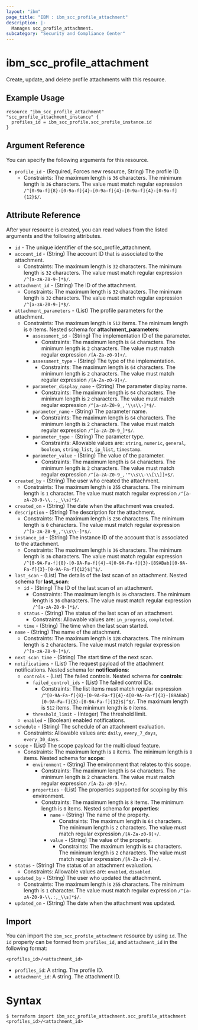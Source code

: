 ```yaml
---
layout: "ibm"
page_title: "IBM : ibm_scc_profile_attachment"
description: |-
  Manages scc_profile_attachment.
subcategory: "Security and Compliance Center"
---
```


# ibm_scc_profile_attachment

Create, update, and delete profile attachments with this resource.

## Example Usage

```hcl
resource "ibm_scc_profile_attachment" "scc_profile_attachment_instance" {
  profiles_id = ibm_scc_profile.scc_profile_instance.id
}
```

## Argument Reference

You can specify the following arguments for this resource.

* `profile_id` - (Required, Forces new resource, String) The profile ID.
  * Constraints: The maximum length is `36` characters. The minimum length is `36` characters. The value must match regular expression `/^[0-9a-f]{8}-[0-9a-f]{4}-[0-9a-f]{4}-[0-9a-f]{4}-[0-9a-f]{12}$/`.

## Attribute Reference

After your resource is created, you can read values from the listed arguments and the following attributes.

* `id` - The unique identifier of the scc_profile_attachment.
* `account_id` - (String) The account ID that is associated to the attachment.
  * Constraints: The maximum length is `32` characters. The minimum length is `32` characters. The value must match regular expression `/^[a-zA-Z0-9-]*$/`.
* `attachment_id` - (String) The ID of the attachment.
  * Constraints: The maximum length is `32` characters. The minimum length is `32` characters. The value must match regular expression `/^[a-zA-Z0-9-]*$/`.
* `attachment_parameters` - (List) The profile parameters for the attachment.
  * Constraints: The maximum length is `512` items. The minimum length is `0` items.
Nested schema for **attachment_parameters**:
	* `assessment_id` - (String) The implementation ID of the parameter.
	  * Constraints: The maximum length is `64` characters. The minimum length is `2` characters. The value must match regular expression `/[A-Za-z0-9]+/`.
	* `assessment_type` - (String) The type of the implementation.
	  * Constraints: The maximum length is `64` characters. The minimum length is `2` characters. The value must match regular expression `/[A-Za-z0-9]+/`.
	* `parameter_display_name` - (String) The parameter display name.
	  * Constraints: The maximum length is `64` characters. The minimum length is `2` characters. The value must match regular expression `/^[a-zA-Z0-9_,'\\s\\-]*$/`.
	* `parameter_name` - (String) The parameter name.
	  * Constraints: The maximum length is `64` characters. The minimum length is `2` characters. The value must match regular expression `/^[a-zA-Z0-9_]*$/`.
	* `parameter_type` - (String) The parameter type.
	  * Constraints: Allowable values are: `string`, `numeric`, `general`, `boolean`, `string_list`, `ip_list`, `timestamp`.
	* `parameter_value` - (String) The value of the parameter.
	  * Constraints: The maximum length is `64` characters. The minimum length is `2` characters. The value must match regular expression `/^[a-zA-Z0-9_,'"\\s\\-\\[\\]]+$/`.
* `created_by` - (String) The user who created the attachment.
  * Constraints: The maximum length is `255` characters. The minimum length is `1` character. The value must match regular expression `/^[a-zA-Z0-9-\\.:,_\\s]*$/`.
* `created_on` - (String) The date when the attachment was created.
* `description` - (String) The description for the attachment.
  * Constraints: The maximum length is `256` characters. The minimum length is `0` characters. The value must match regular expression `/^[a-zA-Z0-9_,'\\s\\-]*$/`.
* `instance_id` - (String) The instance ID of the account that is associated to the attachment.
  * Constraints: The maximum length is `36` characters. The minimum length is `36` characters. The value must match regular expression `/^[0-9A-Fa-f]{8}-[0-9A-Fa-f]{4}-4[0-9A-Fa-f]{3}-[89ABab][0-9A-Fa-f]{3}-[0-9A-Fa-f]{12}$|^$/`.
* `last_scan` - (List) The details of the last scan of an attachment.
Nested schema for **last_scan**:
	* `id` - (String) The ID of the last scan of an attachment.
	  * Constraints: The maximum length is `36` characters. The minimum length is `36` characters. The value must match regular expression `/^[a-zA-Z0-9-]*$/`.
	* `status` - (String) The status of the last scan of an attachment.
	  * Constraints: Allowable values are: `in_progress`, `completed`.
	* `time` - (String) The time when the last scan started.
* `name` - (String) The name of the attachment.
  * Constraints: The maximum length is `128` characters. The minimum length is `2` characters. The value must match regular expression `/^[a-zA-Z0-9-]*$/`.
* `next_scan_time` - (String) The start time of the next scan.
* `notifications` - (List) The request payload of the attachment notifications.
Nested schema for **notifications**:
	* `controls` - (List) The failed controls.
	Nested schema for **controls**:
		* `failed_control_ids` - (List) The failed control IDs.
		  * Constraints: The list items must match regular expression `/^[0-9A-Fa-f]{8}-[0-9A-Fa-f]{4}-4[0-9A-Fa-f]{3}-[89ABab][0-9A-Fa-f]{3}-[0-9A-Fa-f]{12}$|^$/`. The maximum length is `512` items. The minimum length is `0` items.
		* `threshold_limit` - (Integer) The threshold limit.
	* `enabled` - (Boolean) enabled notifications.
* `schedule` - (String) The schedule of an attachment evaluation.
  * Constraints: Allowable values are: `daily`, `every_7_days`, `every_30_days`.
* `scope` - (List) The scope payload for the multi cloud feature.
  * Constraints: The maximum length is `8` items. The minimum length is `0` items.
Nested schema for **scope**:
	* `environment` - (String) The environment that relates to this scope.
	  * Constraints: The maximum length is `64` characters. The minimum length is `2` characters. The value must match regular expression `/[A-Za-z0-9]+/`.
	* `properties` - (List) The properties supported for scoping by this environment.
	  * Constraints: The maximum length is `8` items. The minimum length is `0` items.
	Nested schema for **properties**:
		* `name` - (String) The name of the property.
		  * Constraints: The maximum length is `64` characters. The minimum length is `2` characters. The value must match regular expression `/[A-Za-z0-9]+/`.
		* `value` - (String) The value of the property.
		  * Constraints: The maximum length is `64` characters. The minimum length is `2` characters. The value must match regular expression `/[A-Za-z0-9]+/`.
* `status` - (String) The status of an attachment evaluation.
  * Constraints: Allowable values are: `enabled`, `disabled`.
* `updated_by` - (String) The user who updated the attachment.
  * Constraints: The maximum length is `255` characters. The minimum length is `1` character. The value must match regular expression `/^[a-zA-Z0-9-\\.:,_\\s]*$/`.
* `updated_on` - (String) The date when the attachment was updated.


## Import

You can import the `ibm_scc_profile_attachment` resource by using `id`.
The `id` property can be formed from `profiles_id`, and `attachment_id` in the following format:

```
<profiles_id>/<attachment_id>
```
* `profiles_id`: A string. The profile ID.
* `attachment_id`: A string. The attachment ID.

# Syntax
```
$ terraform import ibm_scc_profile_attachment.scc_profile_attachment <profiles_id>/<attachment_id>
```
